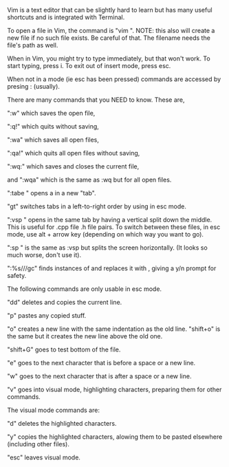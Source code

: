 Vim is a text editor that can be slightly hard to learn but has many useful shortcuts and is integrated with Terminal.

To open a file in Vim, the command is "vim <filename>". NOTE: this also will create a new file if no such file exists. Be careful of that. The filename needs the file's path as well.

When in Vim, you might try to type immediately, but that won't work. To start typing, press i. To exit out of insert mode, press esc.

When not in a mode (ie esc has been pressed) commands are accessed by presing : (usually).

There are many commands that you NEED to know. These are,

":w" which saves the open file,

":q!" which quits without saving,

":wa" which saves all open files,

":qa!" which quits all open files without saving,

":wq:" which saves and closes the current file,

and ":wqa" which is the same as :wq but for all open files.

":tabe <filename>" opens a <filename> in a new "tab".

"gt" switches tabs in a left-to-right order by using in esc mode.

":vsp <filename>" opens <filename> in the same tab by having a vertical split down the middle. This is useful for .cpp file .h file pairs. To switch between these files, in esc mode, use alt + arrow key (depending on which way you want to go).

":sp <filename>" is the same as :vsp but splits the screen horizontally. (It looks so much worse, don't use it).

":%s/<old-text>/<new-text>/gc" finds instances of <old-text> and replaces it with <new-text>, giving a y/n prompt for safety.

The following commands are only usable in esc mode.

"dd" deletes and copies the current line.

"p" pastes any copied stuff.

"o" creates a new line with the same indentation as the old line. "shift+o" is the same but it creates the new line above the old one.

"shift+G" goes to test bottom of the file.

"e" goes to the next character that is before a space or a new line.

"w" goes to the next character that is after a space or a new line.

"v" goes into visual mode, highlighting characters, preparing them for other commands.

The visual mode commands are:

"d" deletes the highlighted characters.

"y" copies the highlighted characters, alowing them to be pasted elsewhere (including other files).

"esc" leaves visual mode.
